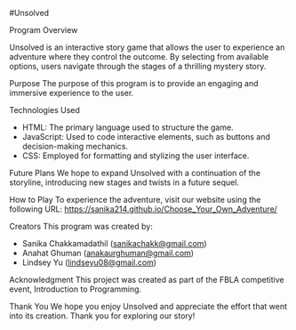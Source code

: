 #Unsolved

Program Overview

Unsolved is an interactive story game that allows the user to experience an adventure where they control the outcome. By selecting from available options, users navigate through the stages of a thrilling mystery story.

Purpose
The purpose of this program is to provide an engaging and immersive experience to the user.

Technologies Used
* HTML: The primary language used to structure the game.
* JavaScript: Used to code interactive elements, such as buttons and decision-making mechanics.
* CSS: Employed for formatting and stylizing the user interface.

Future Plans
We hope to expand Unsolved with a continuation of the storyline, introducing new stages and twists in a future sequel.

How to Play
To experience the adventure, visit our website using the following URL:
https://sanika214.github.io/Choose_Your_Own_Adventure/

Creators
This program was created by:
* Sanika Chakkamadathil (sanikachakk@gmail.com)
* Anahat Ghuman (anakaurghuman@gmail.com)
* Lindsey Yu (lindseyu08@gmail.com)

Acknowledgment
This project was created as part of the FBLA competitive event, Introduction to Programming.

Thank You
We hope you enjoy Unsolved and appreciate the effort that went into its creation. Thank you for exploring our story!



